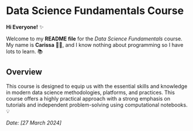 # Data Science Fundamentals Course

**Hi Everyone!** ✨

Welcome to my **README file** for the *Data Science Fundamentals* course. My name is **Carissa** 👩🏽, and I know nothing about programming so I have lots to learn. 📚

## Overview

This course is designed to equip us with the essential skills and knowledge in modern data science methodologies, platforms, and practices. This course offers a highly practical approach with a strong emphasis on tutorials and independent problem-solving using computational notebooks. 💡

*Date: [27 March 2024]*

